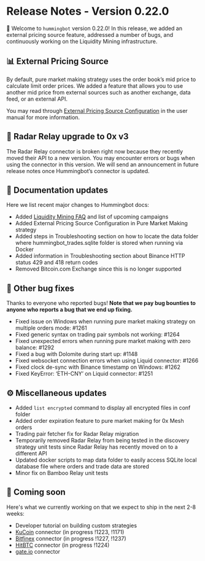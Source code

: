 # Release Notes - Version 0.22.0

🚀 Welcome to `hummingbot` version 0.22.0! In this release, we added an external pricing source feature, addressed a number of bugs, and continuously working on the Liquidity Mining infrastructure.


## 📊 External Pricing Source

By default, pure market making strategy uses the order book’s mid price to calculate limit order prices. We added a feature that allows you to use another mid price from external sources such as another exchange, data feed, or an external API.

You may read through [External Pricing Source Configuration](/strategy-configs/external-price-source/) in the user manual for more information.


## 🔗 Radar Relay upgrade to 0x v3

The Radar Relay connector is broken right now because they recently moved their API to a new version. You may encounter errors or bugs when using the connector in this version. We will send an announcement in future release notes once Hummingbot’s connector is updated.


## 📓 Documentation updates

Here we list recent major changes to Hummingbot docs:

* Added [Liquidity Mining FAQ](https://support.hummingbot.io/hc/en-us/sections/900001100046-Frequently-Asked-Questions) and list of upcoming campaigns
* Added External Pricing Source Configuration in Pure Market Making strategy
* Added steps in Troubleshooting section on how to locate the data folder where hummingbot_trades.sqlite folder is stored when running via Docker
* Added information in Troubleshooting section about Binance HTTP status 429 and 418 return codes
* Removed Bitcoin.com Exchange since this is no longer supported


## 🐞 Other bug fixes

Thanks to everyone who reported bugs! **Note that we pay bug bounties to anyone who reports a bug that we end up fixing.**

* Fixed issue on Windows when running pure market making strategy on multiple orders mode: #1261
* Fixed generic syntax on trading pair symbols not working: #1264
* Fixed unexpected errors when running pure market making with zero balance: #1292 
* Fixed a bug with Dolomite during start up: #1148
* Fixed websocket connection errors when using Liquid connector: #1266
* Fixed clock de-sync with Binance timestamp on Windows: #1262
* Fixed KeyError: ‘ETH-CNY’ on Liquid connector: #1251


## ⚙️ Miscellaneous updates

* Added `list encrypted` command to display all encrypted files in conf folder
* Added order expiration feature to pure market making for 0x Mesh orders
* Trading pair fetcher fix for Radar Relay migration
* Temporarily removed Radar Relay from being tested in the discovery strategy unit tests since Radar Relay has recently moved on to a different API
* Updated docker scripts to map data folder to easily access SQLite local database file where orders and trade data are stored
* Minor fix on Bamboo Relay unit tests


## 🚀 Coming soon

Here's what we currently working on that we expect to ship in the next 2-8 weeks:

* Developer tutorial on building custom strategies
* [KuCoin](https://www.kucoin.com/) connector (in progress !1223, !1171)
* [Bitfinex](https://www.bitfinex.com/) connector (in progress !1227, !1237)
* [HitBTC](https://hitbtc.com/) connector (in progress !1224)
* [gate.io](https://gate.io) connector